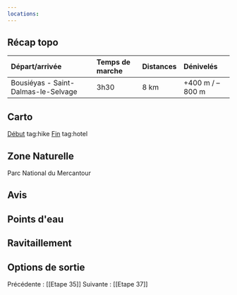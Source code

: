 ```yaml
---
locations: 
---
```

## Récap topo

| Départ/arrivée                      | Temps de marche | Distances | Dénivelés       |
| :---------------------------------- | :-------------- | :-------- | :-------------- |
| Bousiéyas - Saint-Dalmas-le-Selvage | 3h30            | 8 km      | +400 m / –800 m |
## Carto  
[Début](geo:44.322373,6.86055) tag:hike
[Fin](geo:44.284292,6.865926) tag:hotel 
## Zone Naturelle
Parc National du Mercantour
## Avis

## Points d'eau

## Ravitaillement

## Options de sortie

Précédente : [[Etape 35]]
Suivante : [[Etape 37]]
